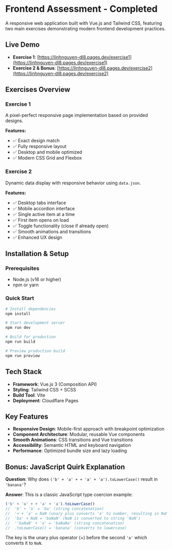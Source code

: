 # Frontend Assessment - Completed

A responsive web application built with Vue.js and Tailwind CSS, featuring two main exercises demonstrating modern frontend development practices.

## Live Demo

- **Exercise 1**: [https://linhnguyen-dl8.pages.dev/exercise1](https://linhnguyen-dl8.pages.dev/exercise1)
- **Exercise 2 & Bonus**: [https://linhnguyen-dl8.pages.dev/exercise2](https://linhnguyen-dl8.pages.dev/exercise2)

## Exercises Overview

### Exercise 1
A pixel-perfect responsive page implementation based on provided designs.

**Features:**
- ✅ Exact design match
- ✅ Fully responsive layout
- ✅ Desktop and mobile optimized
- ✅ Modern CSS Grid and Flexbox

### Exercise 2
Dynamic data display with responsive behavior using `data.json`.

**Features:**
- ✅ Desktop tabs interface
- ✅ Mobile accordion interface
- ✅ Single active item at a time
- ✅ First item opens on load
- ✅ Toggle functionality (close if already open)
- ✅ Smooth animations and transitions
- ✅ Enhanced UX design

## Installation & Setup

### Prerequisites
- Node.js (v16 or higher)
- npm or yarn

### Quick Start

```bash
# Install dependencies
npm install

# Start development server
npm run dev

# Build for production
npm run build

# Preview production build
npm run preview
```

## Tech Stack

- **Framework**: Vue.js 3 (Composition API)
- **Styling**: Tailwind CSS + SCSS
- **Build Tool**: Vite
- **Deployment**: Cloudflare Pages

## Key Features

- **Responsive Design**: Mobile-first approach with breakpoint optimization
- **Component Architecture**: Modular, reusable Vue components
- **Smooth Animations**: CSS transitions and Vue transitions
- **Accessibility**: Semantic HTML and keyboard navigation
- **Performance**: Optimized bundle size and lazy loading

## Bonus: JavaScript Quirk Explanation

**Question**: Why does `('b' + 'a' + + 'a' + 'a').toLowerCase()` result in `'banana'`?

**Answer**: This is a classic JavaScript type coercion example:
```javascript
('b' + 'a' + + 'a' + 'a').toLowerCase()
//  'b' + 'a' = 'ba' (string concatenation)
//  '+ + 'a' = NaN (unary plus converts 'a' to number, resulting in NaN)
//  'ba' + NaN = 'baNaN' (NaN is converted to string 'NaN')
//  ''baNaN' + 'a' = 'baNaNa' (string concatenation)
//  .toLowerCase() = 'banana' (converts to lowercase)
```

The key is the unary plus operator (+) before the second `'a'` which converts it to `NaN`.

